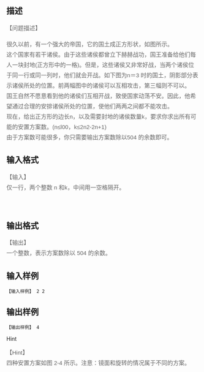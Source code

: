 ## 描述

<p style="margin: 0px 0px 1em; padding: 0px; line-height: 27px; color: rgb(102, 102, 102); font-family: 'LiSong Pro', Helvetica, Arial, sans-serif; font-size: 15px;">【问题描述】</p> <p style="margin: 0px 0px 1em; padding: 0px; line-height: 27px; color: rgb(102, 102, 102); font-family: 'LiSong Pro', Helvetica, Arial, sans-serif; font-size: 15px;">很久以前，有一个强大的帝国，它的国土成正方形状，如图所示。<br /> <a href="/JudgeOnline/admin/../upload/pimg1729_1.jpg" rel="lightbox[793]" style="outline: none; color: rgb(110, 161, 219);"><img alt="" src="/JudgeOnline/admin/../upload/pimg1729_1.jpg" style="border: none; height: auto; max-width: 100%; width: auto;" /></a><br /> 这个国家有若干诸侯。由于这些诸侯都曾立下赫赫战功，国王准备给他们每人一块封地(正方形中的一格)。但是，这些诸侯又非常好战，当两个诸侯位于同一行或同一列时，他们就会开战。如下图为n＝3 时的国土，阴影部分表示诸侯所处的位置。前两幅图中的诸侯可以互相攻击，第三幅则不可以。<br /> <a href="/JudgeOnline/admin/../upload/pimg1729_2.jpg" rel="lightbox[793]" style="outline: none; color: rgb(110, 161, 219);"><img alt="" src="/JudgeOnline/admin/../upload/pimg1729_2.jpg" style="border: none; height: auto; max-width: 100%; width: auto;" /></a><br /> 国王自然不愿意看到他的诸侯们互相开战，致使国家动荡不安。因此，他希望通过合理的安排诸侯所处的位置，使他们两两之间都不能攻击。<br /> 现在，给出正方形的边长n，以及需要封地的诸侯数量k，要求你求出所有可能的安置方案数。(n≤l00，k≤2n2-2n+1)<br /> 由于方案数可能很多，你只需要输出方案数除以504 的余数即可。</p> <p style="margin: 0px 0px 1em; padding: 0px; line-height: 27px; color: rgb(102, 102, 102); font-family: 'LiSong Pro', Helvetica, Arial, sans-serif; font-size: 15px;"></p> <p></p>

## 输入格式

<p><span style="color: rgb(102, 102, 102); font-family: 'LiSong Pro', Helvetica, Arial, sans-serif; font-size: 15px; line-height: 27px;">【输入】</span><br style="color: rgb(102, 102, 102); font-family: 'LiSong Pro', Helvetica, Arial, sans-serif; font-size: 15px; line-height: 27px;" /> <span style="color: rgb(102, 102, 102); font-family: 'LiSong Pro', Helvetica, Arial, sans-serif; font-size: 15px; line-height: 27px;">仅一行，两个整数 n 和k，中间用一空格隔开。</span></p> <div><span style="color: rgb(102, 102, 102); font-family: 'LiSong Pro', Helvetica, Arial, sans-serif; font-size: 15px; line-height: 27px;"><br /> </span></div> <p></p>

## 输出格式

<p><span style="color: rgb(102, 102, 102); font-family: 'LiSong Pro', Helvetica, Arial, sans-serif; font-size: 15px; line-height: 27px;">【输出】</span><br style="color: rgb(102, 102, 102); font-family: 'LiSong Pro', Helvetica, Arial, sans-serif; font-size: 15px; line-height: 27px;" /> <span style="color: rgb(102, 102, 102); font-family: 'LiSong Pro', Helvetica, Arial, sans-serif; font-size: 15px; line-height: 27px;">一个整数，表示方案数除以 504 的余数。</span></p> <p></p> <p></p>

## 输入样例

```plaintext
【输入样例】 2 2 
```

## 输出样例

```plaintext
【输出样例】 4 
```

Hint

<p style="margin: 0px 0px 1em; padding: 0px; line-height: 27px; color: rgb(102, 102, 102); font-family: 'LiSong Pro', Helvetica, Arial, sans-serif; font-size: 15px;">【Hint】<br /> 四种安置方案如图 2-4 所示。注意：镜面和旋转的情况属于不同的方案。<br /> <a href="/JudgeOnline/admin/../upload/pimg1729_3.jpg" rel="lightbox[793]" style="outline: none; color: rgb(189, 201, 0);"><img alt="" src="/JudgeOnline/admin/../upload/pimg1729_3.jpg" style="border: none; height: auto; max-width: 100%; width: auto;" /></a></p> <p></p>



 

